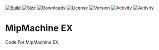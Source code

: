 [![Build](https://github.com/Jrgamer4u/OBR/actions/workflows/codeql-analysis.yml/badge.svg)](https://github.com/Jrgamer4u/MipMachine-EX/actions/workflows/codeql-analysis.yml)
![Size](https://img.shields.io/github/repo-size/Jrgamer4u/MipMachine-EX)
![Downloads](https://img.shields.io/github/downloads/Jrgamer4u/MipMachine-EX/total)
![License](https://img.shields.io/github/license/Jrgamer4u/MipMachine-EX)
![Version](https://img.shields.io/github/package-json/v/Jrgamer4u/MipMachine-EX)
![Activity](https://img.shields.io/github/commit-activity/m/Jrgamer4u/MipMachine-EX)
![Activity](https://img.shields.io/github/release-date/Jrgamer4u/MipMachine-EX)

# MipMachine EX
Code For MipMachine EX.
